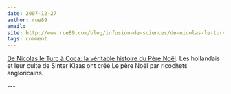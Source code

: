 ```yaml
---
date: 2007-12-27
author: rue89
email: 
site: http://www.rue89.com/blog/infusion-de-sciences/de-nicolas-le-turc-a-coca-la-veritable-histoire-du-pere-noel
tags: comment
---
```


<p>
<a href="http://www.rue89.com/blog/infusion-de-sciences/de-nicolas-le-turc-a-coca-la-veritable-histoire-du-pere-noel">De Nicolas le Turc à Coca: la véritable histoire du Père Noël</a>. Les hollandais et leur culte de Sinter Klaas ont créé Le père Noël par ricochets angloricains.

</p>
---